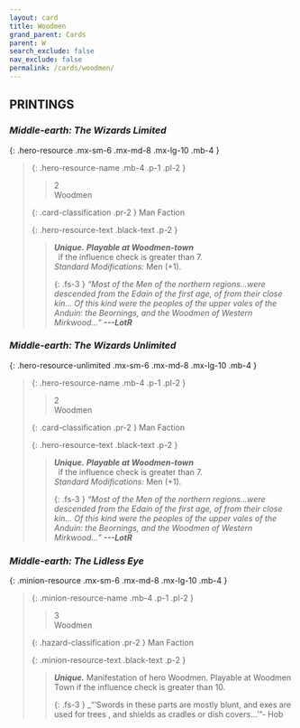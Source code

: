 ```yaml
---
layout: card
title: Woodmen
grand_parent: Cards
parent: W
search_exclude: false
nav_exclude: false
permalink: /cards/woodmen/
---
```


## PRINTINGS


### _Middle-earth: The Wizards Limited_

{: .hero-resource .mx-sm-6 .mx-md-8 .mx-lg-10 .mb-4 }
> {: .hero-resource-name .mb-4 .p-1 .pl-2 }
> > <div class="card-mp">2</div>
> > <div class="card-name">Woodmen</div>
>
> {: .card-classification .pr-2 }
> Man Faction
>
> {: .hero-resource-text .black-text .p-2 }
> > _**Unique.**_ ***Playable at Woodmen-town*** <br>&ensp;if the influence check is greater than 7. <br>_Standard Modifications:_ Men (+1). 
> > 
> > {: .fs-3 } 
> > _“Most of the Men of the northern regions...were descended from the Edain of the first age, of from their close kin... Of this kind were the peoples of the upper vales of the Anduin: the Beornings, and the Woodmen of Western Mirkwood...”_ ***---&#65279;LotR*** 
> 

### _Middle-earth: The Wizards Unlimited_

{: .hero-resource-unlimited .mx-sm-6 .mx-md-8 .mx-lg-10 .mb-4 }
> {: .hero-resource-name .mb-4 .p-1 .pl-2 }
> > <div class="card-mp">2</div>
> > <div class="card-name">Woodmen</div>
>
> {: .card-classification .pr-2 }
> Man Faction
>
> {: .hero-resource-text .black-text .p-2 }
> > _**Unique.**_ ***Playable at Woodmen-town*** <br>&ensp;if the influence check is greater than 7. <br>_Standard Modifications:_ Men (+1). 
> > 
> > {: .fs-3 } 
> > _“Most of the Men of the northern regions...were descended from the Edain of the first age, of from their close kin... Of this kind were the peoples of the upper vales of the Anduin: the Beornings, and the Woodmen of Western Mirkwood...”_ ***---&#65279;LotR*** 
> 

### _Middle-earth: The Lidless Eye_

{: .minion-resource .mx-sm-6 .mx-md-8 .mx-lg-10 .mb-4 }
> {: .minion-resource-name .mb-4 .p-1 .pl-2 }
> > <div class="hazard-mp">3</div>
> > <div class="card-name">Woodmen</div>
>
> {: .hazard-classification .pr-2 }
> Man Faction
>
> {: .minion-resource-text .black-text .p-2 }
> > _**Unique.**_ Manifestation of hero Woodmen. Playable at Woodmen Town if the influence check is greater than 10.   
> > 
> > {: .fs-3 } 
> > _“‘Swords in these parts are mostly blunt, and exes are used for trees , and shields as cradles or dish covers...’”- Hob  
> 
